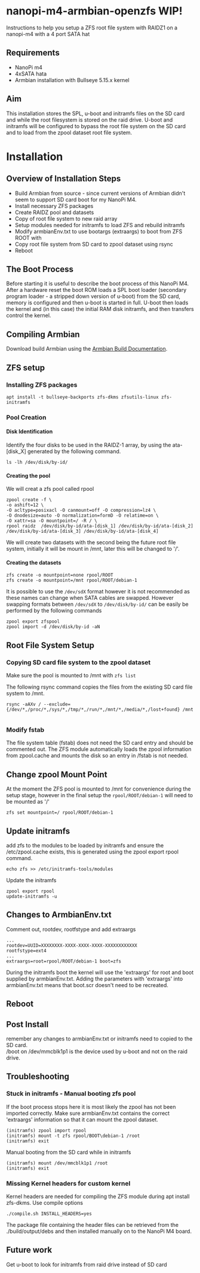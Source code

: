 # nanopi-m4-armbian-openzfs WIP!
Instructions to help you setup a ZFS root file system with RAIDZ1 on a nanopi-m4 with a 4 port SATA hat
## Requirements
- NanoPi m4
- 4xSATA hata
- Armbian installation with Bullseye 5.15.x kernel
## Aim
This installation stores the SPL, u-boot and initramfs files on the SD card and while the root filesystem is stored on the raid drive. U-boot and initramfs will be configured to bypass the root file system on the SD card and to load from the zpool dataset root file system.

# Installation
## Overview of Installation Steps
- Build Armbian from source - since current versions of Armbian didn't seem to support SD card boot for my NanoPi M4.
- Install necessary ZFS packages
- Create RAIDZ pool and datasets 
- Copy of root file system to new raid array
- Setup modules needed for initramfs to load ZFS and rebuild initramfs
- Modify armbianEnv.txt to use bootargs (extraargs) to boot from ZFS ROOT with  
- Copy root file system from SD card to zpool dataset using rsync
- Reboot


## The Boot Process
Before starting it is useful to describe the boot process of this NanoPi M4. After a hardware reset the boot ROM loads a SPL boot loader (secondary program loader - a stripped down version of u-boot) from the SD card, memory is configured and then u-boot is started in full. U-boot then loads the kernel and (in this case) the initial RAM disk initramfs, and then transfers control the kernel.

## Compiling Armbian
Download build Armbian using the [Armbian Build Documentation](https://docs.armbian.com/Developer-Guide_Build-Preparation/).


## ZFS setup
### Installing ZFS packages
```
apt install -t bullseye-backports zfs-dkms zfsutils-linux zfs-initramfs 
``` 
### Pool Creation

#### Disk Identification
Identify the four disks to be used in the RAIDZ-1 array, by using the ata-[disk_X] generated by the following command.
```
ls -lh /dev/disk/by-id/
```

#### Creating the pool
We will creat a zfs pool called rpool
```
zpool create -f \
-o ashift=12 \
-O acltype=posixacl -O canmount=off -O compression=lz4 \
-O dnodesize=auto -O normalization=formD -O relatime=on \
-O xattr=sa -O mountpoint=/ -R / \
rpool raidz  /dev/disk/by-id/ata-[disk_1] /dev/disk/by-id/ata-[disk_2] /dev/disk/by-id/ata-[disk_3] /dev/disk/by-id/ata-[disk_4]
```

We will create two datasets with the second being the future root file system, initially it will be mount in /mnt, later this will be changed to '/'. 

#### Creating the datasets
```
zfs create -o mountpoint=none rpool/ROOT
zfs create -o mountpoint=/mnt rpool/ROOT/debian-1 
```
It is possible to use the ```/dev/sdX``` format however it is not recommended as these names can change when SATA cables are swapped. However swapping formats between ```/dev/sdX``` to ```/dev/disk/by-id/``` can be easily be performed by the following commands
```
zpool export zfspool
zpool import -d /dev/disk/by-id -aN
```

## Root File System Setup
### Copying SD card file system to the zpool dataset
Make sure the pool is mounted to /mnt with ```zfs list```

The following rsync command copies the files from the existing SD card file system to /mnt. 
```
rsync -aAXv / --exclude={/dev/*,/proc/*,/sys/*,/tmp/*,/run/*,/mnt/*,/media/*,/lost+found} /mnt
  
```

### Modify fstab
The file system table (fstab) does not need the SD card entry and should be commented out. The ZFS module automatically loads the zpool information from zpool.cache and mounts the disk so an entry in /fstab is not needed.


## Change zpool Mount Point
At the moment the ZFS pool is mounted to /mnt for convenience during the setup stage, however in the final setup the ```rpool/ROOT/debian-1``` will need to be mounted as '/'
```
zfs set mountpoint=/ rpool/ROOT/debian-1
```

## Update initramfs 
add zfs to the modules to be loaded by initramfs and ensure the /etc/zpool.cache exists, this is generated using the zpool export rpool command.
```
echo zfs >> /etc/initramfs-tools/modules
```
Update the initramfs 
```
zpool export rpool
update-initramfs -u
```

## Changes to ArmbianEnv.txt
Comment out, rootdev, rootfstype and add extraargs
``` 
...
rootdev=UUID=XXXXXXXX-XXXX-XXXX-XXXX-XXXXXXXXXXXX
rootfstype=ext4
...
extraargs=root=rpool/ROOT/debian-1 boot=zfs
```

During the initramfs boot the kernel will use the 'extraargs' for root and boot supplied by armbianEnv.txt. Adding the parameters with 'extraargs' into armbianEnv.txt means that boot.scr doesn't need to be recreated.

## Reboot

## Post Install
remember any changes to armbianEnv.txt or initramfs need to copied to the SD card.  
/boot on /dev/mmcblk1p1 is the device used by u-boot and not on the raid drive.

## Troubleshooting
### Stuck in initramfs - Manual booting zfs pool
If the boot process stops here it is most likely the zpool has not been imported correctly. Make sure armbianEnv.txt contains the correct 'extraargs' information so that it can mount the zpool dataset.
```
(initramfs) zpool import rpool
(initramfs) mount -t zfs rpool/BOOT\debian-1 /root
(initramfs) exit
```
Manual booting from the SD card while in initramfs
```
(initramfs) mount /dev/mmcblk1p1 /root 
(initramfs) exit
```

### Missing Kernel headers for custom kernel
Kernel headers are needed for compiling the ZFS module during apt install zfs-dkms.
Use compile options 
```
./compile.sh INSTALL_HEADERS=yes
```
The package file containing the header files can be retrieved from the ./build/output/debs and then installed manually on to the NanoPi M4 board.

## Future work
Get u-boot to look for initramfs from raid drive instead of SD card

